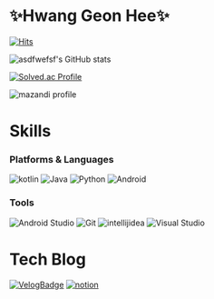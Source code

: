 # ✨Hwang Geon Hee✨

[![Hits](https://hits.seeyoufarm.com/api/count/incr/badge.svg?url=https%3A%2F%2Fgithub.com%2Fasdfwefsf&count_bg=%23116806&title_bg=%2351D14A&icon=&icon_color=%23E7E7E7&title=%EB%B0%A9%EB%AC%B8%EC%9E%90+%EC%88%98&edge_flat=false)](https://hits.seeyoufarm.com)

![asdfwefsf's GitHub stats](https://github-readme-stats.vercel.app/api?username=asdfwefsf&show_icons=true&theme=radical&title_color=106312&text_color=3da140&bg_color=c8d1a5&icon_color=f5f262&count_private=true)

[![Solved.ac Profile](http://mazassumnida.wtf/api/v2/generate_badge?boj=bethel5308)](https://solved.ac/bethel5308/)

![mazandi profile](http://mazandi.herokuapp.com/api?handle=bethel5308&theme=Cold)

# Skills

### Platforms & Languages

![kotlin](https://img.shields.io/badge/kotlin-20000.svg?&style=for-the-badge&logo=kotlin&logoColor=#7F52FF)
![Java](https://img.shields.io/badge/Java-007396.svg?&style=for-the-badge&logo=Java&logoColor=white)
![Python](https://img.shields.io/badge/Python-3776AB.svg?&style=for-the-badge&logo=Python&logoColor=white)
![Android](https://img.shields.io/badge/Android-3DDC84.svg?&style=for-the-badge&logo=Android&logoColor=white)

### Tools
![Android Studio](https://img.shields.io/badge/Android%20Studio-3DDC84.svg?&style=for-the-badge&logo=Android%20Studio&logoColor=white)
![Git](https://img.shields.io/badge/Git-F05032.svg?&style=for-the-badge&logo=Git&logoColor=white)
![intellijidea](https://img.shields.io/badge/intellijidea%20IDE-2C2255.svg?&style=for-the-badge&logo=intellijidea&logoColor=#000000)
![Visual Studio](https://img.shields.io/badge/Visual%20Studio%20Code-007ACC.svg?&style=for-the-badge&logo=Visual%20Studio%20Code&logoColor=white)

# Tech Blog
[![VelogBadge](http://img.shields.io/badge/-%20Velog-green?style=flat-square&logo=Velog&link=https://velog.io/@antking/posts/)](https://velog.io/@antking/posts)
[![notion](http://img.shields.io/badge/-%20Notion-green?style=flat-square&logo=notion&link=https://www.notion.so/_-6f219b46c21647a9ae04b16130e2f6a0)](https://www.notion.so/_-6f219b46c21647a9ae04b16130e2f6a0)



<!--
**asdfwefsf/asdfwefsf** is a ✨ _special_ ✨ repository because its `README.md` (this file) appears on your GitHub profile.

Here are some ideas to get you started:

- 🔭 I’m currently working on ...
- 🌱 I’m currently learning ...
- 👯 I’m looking to collaborate on ...
- 🤔 I’m looking for help with ...
- 💬 Ask me about ...
- 📫 How to reach me: ...
- 😄 Pronouns: ...
- ⚡ Fun fact: ...
-->
